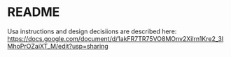 # README

Usa instructions and design decisiions are described here: https://docs.google.com/document/d/1akFR7TR75VO8MOnv2Xilrn1Kre2_3IMhoPrOZaiXT_M/edit?usp=sharing